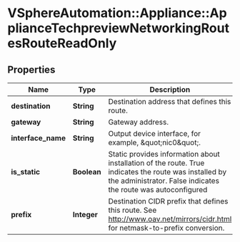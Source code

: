 # VSphereAutomation::Appliance::ApplianceTechpreviewNetworkingRoutesRouteReadOnly

## Properties
Name | Type | Description | Notes
------------ | ------------- | ------------- | -------------
**destination** | **String** | Destination address that defines this route. | 
**gateway** | **String** | Gateway address. | 
**interface_name** | **String** | Output device interface, for example, \&quot;nic0\&quot;. | 
**is_static** | **Boolean** | Static provides information about installation of the route. True indicates the route was installed by the administrator. False indicates the route was autoconfigured | 
**prefix** | **Integer** | Destination CIDR prefix that defines this route.  See http://www.oav.net/mirrors/cidr.html for netmask-to-prefix conversion. | 


